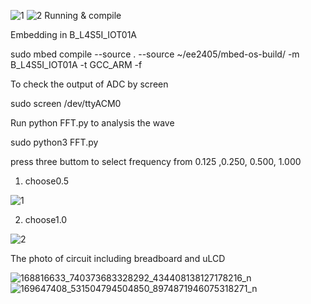 ![1](https://user-images.githubusercontent.com/79573609/113851201-d7d3bd80-97cd-11eb-9380-ff4095cddaeb.JPG)
![2](https://user-images.githubusercontent.com/79573609/113851209-d86c5400-97cd-11eb-93d3-5873ef0506df.JPG)
Running & compile

Embedding in B_L4S5I_IOT01A

sudo mbed compile --source . --source ~/ee2405/mbed-os-build/ -m B_L4S5I_IOT01A -t GCC_ARM -f

To check the output of ADC by screen

sudo screen /dev/ttyACM0

Run python FFT.py to analysis the wave

sudo python3 FFT.py

press three buttom to select frequency from 0.125 ,0.250, 0.500, 1.000


1. choose0.5

![1](https://user-images.githubusercontent.com/79573609/113851201-d7d3bd80-97cd-11eb-9380-ff4095cddaeb.JPG)

2. choose1.0

![2](https://user-images.githubusercontent.com/79573609/113851209-d86c5400-97cd-11eb-93d3-5873ef0506df.JPG)

The photo of  circuit including breadboard and uLCD

![168816633_740373683328292_434408138127178216_n](https://user-images.githubusercontent.com/79573609/113851725-621c2180-97ce-11eb-818c-db2314905176.jpg)
![169647408_531504794504850_8974871946075318271_n](https://user-images.githubusercontent.com/79573609/113851729-62b4b800-97ce-11eb-99ba-12477bde48fb.jpg)

